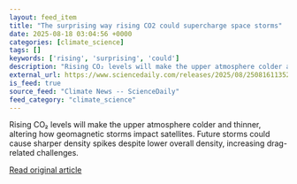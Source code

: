 ```yaml
---
layout: feed_item
title: "The surprising way rising CO2 could supercharge space storms"
date: 2025-08-18 03:04:56 +0000
categories: [climate_science]
tags: []
keywords: ['rising', 'surprising', 'could']
description: "Rising CO₂ levels will make the upper atmosphere colder and thinner, altering how geomagnetic storms impact satellites"
external_url: https://www.sciencedaily.com/releases/2025/08/250816113525.htm
is_feed: true
source_feed: "Climate News -- ScienceDaily"
feed_category: "climate_science"
---
```


Rising CO₂ levels will make the upper atmosphere colder and thinner, altering how geomagnetic storms impact satellites. Future storms could cause sharper density spikes despite lower overall density, increasing drag-related challenges.

[Read original article](https://www.sciencedaily.com/releases/2025/08/250816113525.htm)
